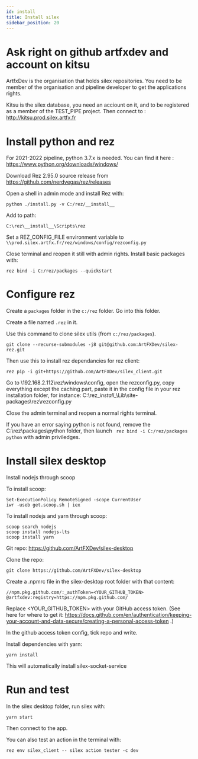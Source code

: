 ```yaml
---
id: install
title: Install silex
sidebar_position: 20
---
```



# Ask right on github artfxdev and account on kitsu

ArtfxDev is the organisation that holds silex repositories. You need to be member of the organisation and pipeline developer to get the applications rights.

Kitsu is the silex database, you need an acciount on it, and to be registered as a member of the TEST_PIPE project. Then connect to : http://kitsu.prod.silex.artfx.fr

# Install python and rez

For 2021-2022 pipeline, python 3.7.x is needed. You can find it here : https://www.python.org/downloads/windows/

Download Rez 2.95.0 source release from https://github.com/nerdvegas/rez/releases

Open a shell in admin mode and install Rez with:

```
python ./install.py -v C:/rez/__install__
```

Add to path:
```
C:\rez\__install__\Scripts\rez
```

Set a REZ_CONFIG_FILE environment variable to `\\prod.silex.artfx.fr/rez/windows/config/rezconfig.py`

Close terminal and reopen it still with admin rights. Install basic packages with:
```
rez bind -i C:/rez/packages --quickstart
```


# Configure rez

Create a `packages` folder in the `c:/rez` folder. Go into this folder. 

Create a file named `.rez` in it.

Use this command to clone silex utils (from `c:/rez/packages`).
```
git clone --recurse-submodules -j8 git@github.com:ArtFXDev/silex-rez.git
```

Then use this to install rez dependancies for rez client:
```
rez pip -i git+https://github.com/ArtFXDev/silex_client.git
```

Go to \\192.168.2.112\rez\windows\config, open the rezconfig.py, copy everything except the caching part, paste it in the config file in your rez installation folder, for instance: C:\rez\__install__\Lib\site-packages\rez\rezconfig.py

Close the admin terminal and reopen a normal rights terminal.

If you have an error saying python is not found, remove the C:\rez\packages\python folder, then launch ` rez bind -i C:/rez/packages python` with admin priviledges.


# Install silex desktop

Install nodejs through scoop

To install scoop:

```
Set-ExecutionPolicy RemoteSigned -scope CurrentUser
iwr -useb get.scoop.sh | iex
```

To install nodejs and yarn through scoop:

```
scoop search nodejs
scoop install nodejs-lts
scoop install yarn
```

Git repo: https://github.com/ArtFXDev/silex-desktop

Clone the repo:
```
git clone https://github.com/ArtFXDev/silex-desktop
```

Create a .npmrc file in the silex-desktop root folder with that content:
```
//npm.pkg.github.com/:_authToken=<YOUR_GITHUB_TOKEN>
@artfxdev:registry=https://npm.pkg.github.com/
```

Replace <YOUR_GITHUB_TOKEN> with your GitHub access token.
(See here for where to get it: https://docs.github.com/en/authentication/keeping-your-account-and-data-secure/creating-a-personal-access-token .)

In the github access token config, tick repo and write.

Install dependencies with yarn:
```
yarn install
```

This will automatically install silex-socket-service

# Run and test

In the silex desktop folder, run silex with:
```
yarn start
```

Then connect to the app.


You can also test an action in the terminal with:
```
rez env silex_client -- silex action tester -c dev
```